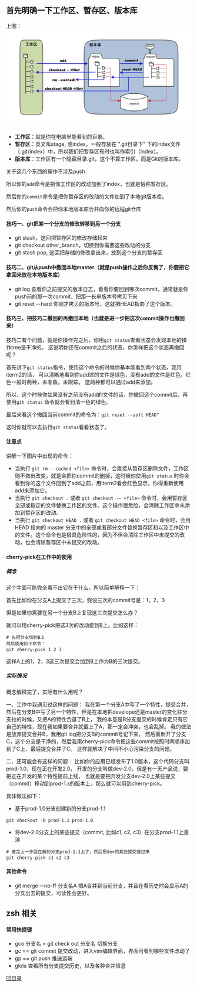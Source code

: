 <!--
 * @Author: 27
 * @LastEditors: 27
 * @Date: 2020-05-18 20:38:52
 * @LastEditTime: 2020-07-19 20:46:41
 * @FilePath: /self-article/content/技术杂篇/项目工程相关/项目中版本管理的git使用技巧.md
 * @description: type some description
--> 
<!--
* @UpdateTime : 2020/4/26 2:48 下午
* @description: type some description
-->
## 首先明确一下工作区、暂存区、版本库
上图：
![git工作区暂存区版本库](../img/git工作区暂存区版本库.jpg)
- **工作区**：就是你在电脑里能看到的目录。
- **暂存区**：英文叫stage, 或index。一般存放在 ".git目录下" 下的index文件（.git/index）中，所以我们把暂存区有时也叫作索引（index）。
- **版本库**：工作区有一个隐藏目录.git，这个不算工作区，而是Git的版本库。

关于这几个东西的操作不涉及push

所以你的`add`命令是把你工作区的改动加到了index，也就是俗称暂存区。

然后你的`commit`命令是把你暂存区的改动的文件加到了本地git版本库。

然后你的`push`命令会把你本地版本库合并向你的远程git仓库

#### 技巧一、git把某一个分支的修改转移到另一个分支
- git stash，这回把暂存区的修改存储起来
- git checkout other_branch，切换到你需要这些改动的分支
- git stash pop, 这回把存储的修改拿出来，放到这个分支的暂存区

#### 技巧二、git从push中撤回本地master（就是push操作之后你反悔了，你要把它拿回来放在本地版本库）
- git log 查看你之前提交的版本日志，看看你要回到哪次commit，通常就是你push前的那一次commit，把那一长串版本号拷贝下来
- git reset --hard 你刚才拷贝的版本号，这就把HEAD指向了这个版本。

#### 技巧三、把技巧二撤回的再撤回本地（也就是进一步把这次commit操作也撤回来）
技巧二有个问题，就是你操作完之后，你用`git status`查看状态会发现本地的操作tree是干净的。
这说明你还在commit之后的状态，你怎样把这个状态再撤回呢？

首先讲下`git status`指令，使用这个命令的时候你基本能看到两个状态，我用iterm2的话，
可以清晰地看到你add过的文件是绿色，没有add的文件是红色。红色一般时两种，未准备，未跟踪。
这两种都可以通过add来添加。

所以，这个时候你如果没有之前没有add的文件的话，你撤回这个commit后，再使用`git status`
命令就会看到清一色的绿色。

最后来看这个撤回当前commit的命令为：`git reset --soft HEAD^`

这时你就可以去执行`git status`看看状态了。

#### 注意点
讲解一下图片中出现的命令：
- 当执行 `git rm --cached <file>` 命令时，会直接从暂存区删除文件，工作区则不做出改变，就是会把你commit的删掉，这时候你使用`git status`
时你会看到你的这个文件回到了add之前，用iterm2看会红色显示，你得重新使用add来添加它。
- 当执行 `git checkout .` 或者 `git checkout -- <file>` 命令时，会用暂存区全部或指定的文件替换工作区的文件。这个操作很危险，会清除工作区中未添加到暂存区的改动。
- 当执行 `git checkout HEAD .` 或者 `git checkout HEAD <file>` 命令时，会用 HEAD 指向的 master 分支中的全部或者部分文件替换暂存区和以及工作区中的文件。这个命令也是极具危险性的，因为不但会清除工作区中未提交的改动，也会清除暂存区中未提交的改动。

#### cherry-pick在工作中的使用
##### 概念
这个字面可能完全看不出它在干什么，所以简单解释一下：

首先比如你在分支A上提交了三次，假设三次的commit号是：1，2，3

但是如果你需要在另一个分支B上复现这三次提交怎么办？

就可以用cherry-pick把这3次的改动接到B上。比如这样：
```
# 先把分支切到B上
然后使用如下命令：
git cherry-pick 1 2 3
```
这样A上的1，2，3这三次提交会加到B上作为B的三次提交。

##### 实际情况
概念解释完了，实际有什么用呢？

一、工作中我遇见过这样的问题：
我在第一个分支A中写了一个特性，提交合并，
然后在分支B中写了另一个特性，但是在本地把develope还是master的变化往分支拉的时候，又把A的特性合道了B上，
我的本意是B分支提交的时候肯定只有它自己的特性，现在我如果要合并就戴上了A，那一定会冲突，也会乱掉。
我的做法是放弃提交合并B，我用git log把分支B的commit号记下来，
然后重新开了分支C，这个分支是干净的，然后我用cherry-pick命令把这些commit按照时间顺序加到了C上，最后提交合并了C。
这样就解决了中间不小心污染分支的问题。

二、还可能会有这样的问题：
比如你的应用已经发布了1.0版本，这个代码分支叫prod-1.0，现在正在开发2.0，
开发的分支叫做dev-2.0，但是有一天产品说，要把正在开发的某个特性提前上线，
也就是要把开发分支dev-2.0上某些提交（commit）移动到prod-1.x的版本上，那么就可以用到cherry-pick。

具体做法如下：
- 基于prod-1.0分支创建新的分支prod-1.1
```
git checkout -b prod-1.1 prod-1.0
```
- 将dev-2.0分支上的某些提交（commit, 比如c1, c2, c3）在分支prod-1.1上重演
```
# 做完上一步就在新的分支prod-1.1上了，然后把dev的某些提交接过来
git cherry-pick c1 c2 c3
```

#### 其他命令
- git merge --no-ff 分支名A
把A合并到当前分支，并且在看历史时会显示A的分叉出去的提交，可读性会更好。


## zsh 相关
#### 常用快捷键
- gco 分支名 = git check out 分支名    切换分支
- gc == git commit     提交改动，进入vim编辑界面，界面可看到哪些文件改动了
- gp == git push       推送远端
- glola  查看所有分支提交历史，以及各种合并信息

[回目录](../../../README.md)
